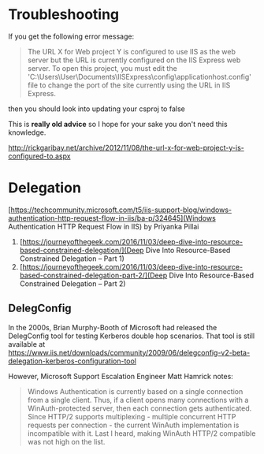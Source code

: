 # Troubleshooting

If you get the following error message:
> The URL X for Web project Y is configured to use IIS as the web server but the URL is currently configured on the IIS Express web server. To open this project, you must edit the 'C:\Users\User\Documents\IISExpress\config\applicationhost.config' file to change the port of the site currently using the URL in IIS Express.

then you should look into updating your csproj to <UseIIS>false</UseIIS>

This is **really old advice** so I hope for your sake you don't need this knowledge.

http://rickgaribay.net/archive/2012/11/08/the-url-x-for-web-project-y-is-configured-to.aspx

# Delegation

[https://techcommunity.microsoft.com/t5/iis-support-blog/windows-authentication-http-request-flow-in-iis/ba-p/324645](Windows Authentication HTTP Request Flow in IIS) by Priyanka Pillai

1. [https://journeyofthegeek.com/2016/11/03/deep-dive-into-resource-based-constrained-delegation/](Deep Dive Into Resource-Based Constrained Delegation – Part 1)
2. [https://journeyofthegeek.com/2016/11/03/deep-dive-into-resource-based-constrained-delegation-part-2/](Deep Dive Into Resource-Based Constrained Delegation – Part 2)

## DelegConfig
In the 2000s, Brian Murphy-Booth of Microsoft had released the DelegConfig tool for testing Kerberos double hop scenarios.  That tool is still available at https://www.iis.net/downloads/community/2009/06/delegconfig-v2-beta-delegation-kerberos-configuration-tool

However, Microsoft Support Escalation Engineer Matt Hamrick notes:

> Windows Authentication is currently based on a single connection from a single client. Thus, if a client opens many connections with a WinAuth-protected server, then each connection gets authenticated. Since HTTP/2 supports multiplexing - multiple concurrent HTTP requests per connection - the current WinAuth implementation is incompatible with it. Last I heard, making WinAuth HTTP/2 compatible was not high on the list.
